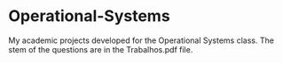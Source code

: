 # Operational-Systems
My academic projects developed for the Operational Systems class.
The stem of the questions are in the Trabalhos.pdf file.
